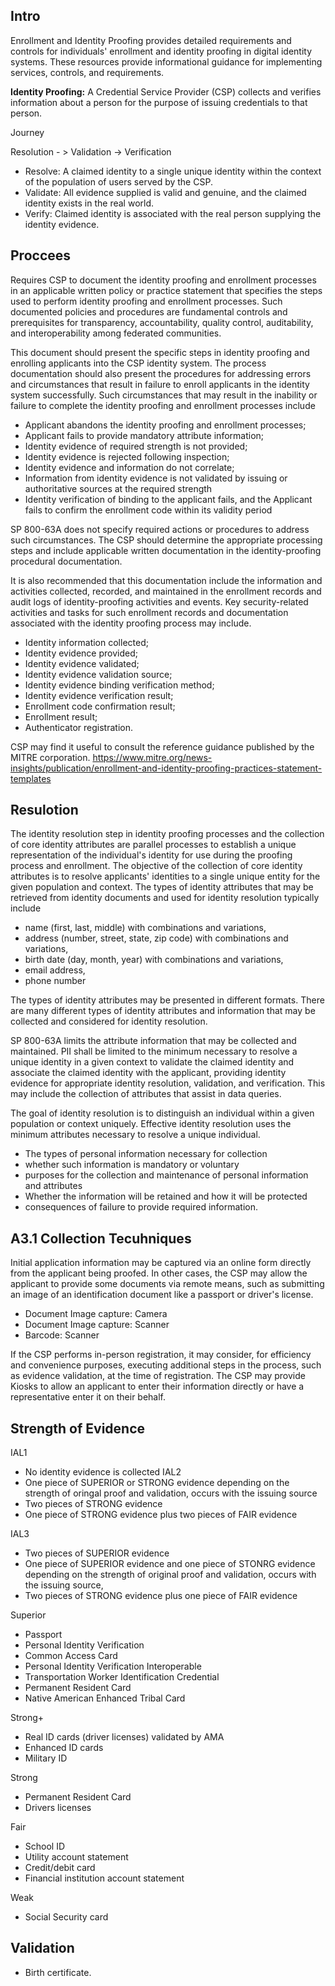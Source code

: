## Intro
Enrollment and Identity Proofing provides detailed requirements and controls for individuals' enrollment and identity proofing in digital identity systems. These resources provide informational guidance for implementing services, controls, and requirements. 

**Identity Proofing:** A Credential Service Provider (CSP) collects and verifies information about a person for the purpose of issuing credentials to that person. 

Journey

Resolution - > Validation -> Verification

- Resolve: A claimed identity to a single unique identity within the context of the population of users served by the CSP.
- Validate: All evidence supplied is valid and genuine, and the claimed identity exists in the real world. 
- Verify: Claimed identity is associated with the real person supplying the identity evidence. 

## Proccees
Requires CSP to document the identity proofing and enrollment processes in an applicable written policy or practice statement that specifies the steps used to perform identity proofing and enrollment processes. Such documented policies and procedures are fundamental controls and prerequisites for transparency, accountability, quality control, auditability, and interoperability among federated communities. 

This document should present the specific steps in identity proofing and enrolling applicants into the CSP identity system. The process documentation should also present the procedures for addressing errors and circumstances that result in failure to enroll applicants in the identity system successfully. Such circumstances that may result in the inability or failure to complete the identity proofing and enrollment processes include

- Applicant abandons the identity proofing and enrollment processes;
- Applicant fails to provide mandatory attribute information;
- Identity evidence of required strength is not provided;
- Identity evidence is rejected following inspection;
- Identity evidence and information do not correlate;
- Information from identity evidence is not validated by issuing or authoritative sources at the required strength
- Identity verification of binding to the applicant fails, and the Applicant fails to confirm the enrollment code within its validity period

SP 800-63A does not specify required actions or procedures to address such circumstances. The CSP should determine the appropriate processing steps and include applicable written documentation in the identity-proofing procedural documentation. 

It is also recommended that this documentation include the information and activities collected, recorded, and maintained in the enrollment records and audit  logs of identity-proofing activities and events. Key security-related activities and tasks for such enrollment records and documentation associated with the identity proofing process may include. 

- Identity information collected;
- Identity evidence provided;
- Identity evidence validated;
- Identity evidence validation source;
- Identity evidence binding verification method;
- Identity evidence verification result;
- Enrollment code confirmation result;
- Enrollment result;
- Authenticator registration.

CSP may find it useful to consult the reference guidance published by  the MITRE corporation. 
https://www.mitre.org/news-insights/publication/enrollment-and-identity-proofing-practices-statement-templates

## Resulotion
The identity resolution step in identity proofing processes and the collection of core identity attributes are parallel processes to establish a unique representation of the individual's identity for use during the proofing process and enrollment. The objective of the collection of core identity attributes is to resolve applicants' identities to a single unique entity for the given population and context. The types of identity attributes that may be retrieved from identity documents and used for identity resolution typically include

- name (first, last, middle) with combinations and variations,
- address (number, street, state, zip code) with combinations and variations,
- birth date (day, month, year) with combinations and variations,
- email address,
- phone number

The types of identity attributes may be presented in different formats. There are many different types of identity attributes and information that may be collected and considered for identity resolution. 

SP 800-63A limits the attribute information that may be collected and maintained. PII shall be limited to the minimum necessary to resolve a unique identity in a given context to validate the claimed identity and associate the claimed identity with the applicant, providing identity evidence for appropriate identity resolution, validation, and verification. This may include the collection of attributes that assist in data queries. 

The goal of identity resolution is to distinguish an individual within a given population or context uniquely. Effective identity resolution uses the minimum attributes necessary to resolve a unique individual. 

- The types of personal information necessary for collection
- whether such information is mandatory or voluntary
- purposes for the collection and maintenance of personal information and attributes
- Whether the information will be retained and how it will be protected
- consequences of failure to provide required information.

## A3.1 Collection Tecuhniques
Initial application information may be captured via an online form directly from the applicant being proofed. In other cases, the CSP may allow the applicant to provide some documents via remote means, such as submitting an image of an identification document like a passport or driver's license.

- Document Image capture: Camera
- Document Image capture: Scanner
- Barcode: Scanner
 
If the CSP performs in-person registration, it may consider, for efficiency and convenience purposes, executing additional steps in the process, such as evidence validation, at the time of registration. The CSP may provide Kiosks to allow an applicant to enter their information directly or have a representative enter it on their behalf. 

## Strength of Evidence

IAL1
- No identity evidence is collected
IAL2
- One piece of SUPERIOR or STRONG evidence depending on the strength of oringal proof and validation, occurs with the issuing source
- Two pieces of STRONG evidence
- One piece of STRONG evidence plus two pieces of FAIR evidence

IAL3
- Two pieces of SUPERIOR evidence
- One piece of SUPERIOR evidence and one piece of STONRG evidence depending on the strength of original proof and validation, occurs with the issuing source,
- Two pieces of STRONG evidence plus one piece of FAIR evidence

Superior
- Passport
- Personal Identity Verification
- Common Access Card
- Personal Identity Verification Interoperable
- Transportation Worker Identification Credential
- Permanent Resident Card
- Native American Enhanced Tribal Card

Strong+
- Real ID cards (driver licenses) validated by AMA
- Enhanced ID cards
- Military ID

Strong
- Permanent Resident Card
- Drivers licenses

Fair
- School ID
- Utility account statement
- Credit/debit card
- Financial institution account statement

Weak
- Social Security card

## Validation
- Birth certificate.
  


